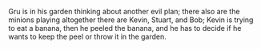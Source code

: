 Gru is in his garden thinking about another evil plan; there also are the minions playing altogether there are Kevin, Stuart, and Bob; Kevin is trying to eat a banana, then he peeled the banana, and he has to decide if he wants to keep the peel or throw it in the garden.